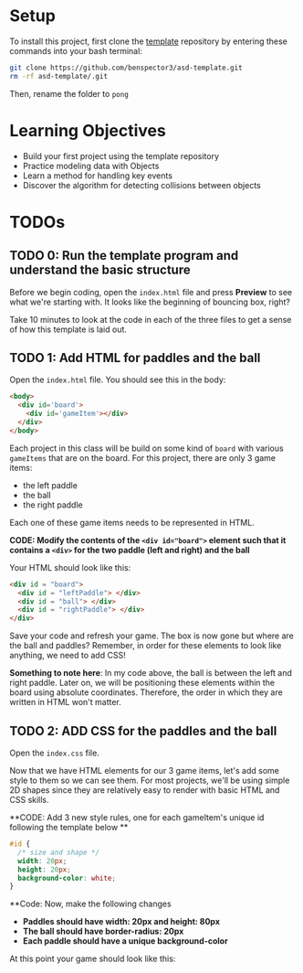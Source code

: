# Setup

To install this project, first clone the [template](https://github.com/benspector3/asd-template/) repository by entering these commands into your bash terminal:

```bash
git clone https://github.com/benspector3/asd-template.git
rm -rf asd-template/.git
```

Then, rename the folder to `pong`

# Learning Objectives
- Build your first project using the template repository
- Practice modeling data with Objects
- Learn a method for handling key events
- Discover the algorithm for detecting collisions between objects

# TODOs

## TODO 0: Run the template program and understand the basic structure

Before we begin coding, open the `index.html` file and press **Preview** to see what we're starting with. It looks like the beginning of bouncing box, right?

Take 10 minutes to look at the code in each of the three files to get a sense of how this template is laid out. 

## TODO 1: Add HTML for paddles and the ball

Open the `index.html` file. You should see this in the body:

```html
<body>
  <div id='board'>
    <div id='gameItem'></div>
  </div>
</body>
```

Each project in this class will be build on some kind of `board` with various `gameItems` that are on the board. For this project, there are only 3 game items:
- the left paddle
- the ball
- the right paddle

Each one of these game items needs to be represented in HTML. 

**CODE: Modify the contents of the `<div id="board">` element such that it contains a `<div>` for the two paddle (left and right) and the ball**

Your HTML should look like this:

```html
<div id = "board"> 
  <div id = "leftPaddle"> </div>
  <div id = "ball"> </div>
  <div id = "rightPaddle"> </div>
</div>
```

Save your code and refresh your game. The box is now gone but where are the ball and paddles? Remember, in order for these elements to look like anything, we need to add CSS! 

**Something to note here**: In my code above, the ball is between the left and right paddle. Later on, we will be positioning these elements within the board using absolute coordinates. Therefore, the order in which they are written in HTML won't matter.

## TODO 2: ADD CSS for the paddles and the ball

Open the `index.css` file.

Now that we have HTML elements for our 3 game items, let's add some style to them so we can see them. For most projects, we'll be using simple 2D shapes since they are relatively easy to render with basic HTML and CSS skills.

**CODE: Add 3 new style rules, one for each gameItem's unique id following the template below **

```css
#id {
  /* size and shape */
  width: 20px;
  height: 20px;
  background-color: white;
}
``` 

**Code: Now, make the following changes
- **Paddles should have width: 20px and height: 80px**
- **The ball should have border-radius: 20px**
- **Each paddle should have a unique background-color**

At this point your game should look like this:


